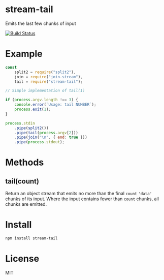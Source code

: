 # stream-tail

Emits the last few chunks of input

[![Build Status](https://travis-ci.org/cttttt/stream-tail.svg?branch=master)](https://travis-ci.org/cttttt/stream-tail)

# Example

```javascript
const
    split2 = require("split2"),
    join = require("join-stream"),
    tail = require("stream-tail");

// Simple implementation of tail(1)

if (process.argv.length !== 3) {
    console.error(`Usage: tail NUMBER`);
    process.exit(1);
}

process.stdin
    .pipe(split2())
    .pipe(tail(process.argv[2]))
    .pipe(join("\n", { end: true }))
    .pipe(process.stdout);
```

# Methods

## tail(count)

Return an object stream that emits no more than the final `count` `'data'` chunks of its input.  Where the input contains fewer than `count` chunks, all chunks are emitted.


# Install

```bash
npm install stream-tail
```

# License

MIT
